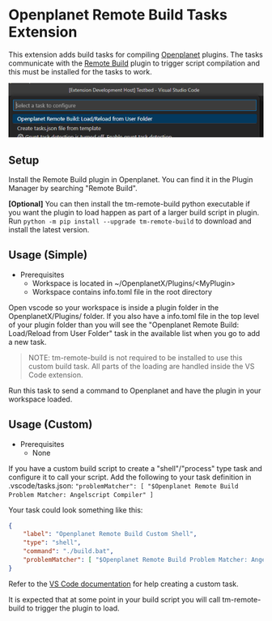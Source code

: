# Openplanet Remote Build Tasks Extension

This extension adds build tasks for compiling [Openplanet](https://openplanet.dev/) plugins. The tasks communicate
with the [Remote Build](https://openplanet.dev/plugin/remotebuild) plugin to trigger script compilation and this must
be installed for the tasks to work.

![Remote Build Tasks](./img/remote-build-tasks.png)

## Setup

Install the Remote Build plugin in Openplanet. You can find it in the Plugin Manager by searching "Remote Build".

**[Optional]** You can then install the tm-remote-build python executable if you want the plugin to load happen as part
of a larger build script in plugin. Run `python -m pip install --upgrade tm-remote-build` to download and install the
latest version.

## Usage (Simple)

* Prerequisites
    * Workspace is located in ~/OpenplanetX/Plugins/\<MyPlugin\>
    * Workspace contains info.toml file in the root directory

Open vscode so your workspace is inside a plugin folder in the OpenplanetX/Plugins/ folder. If you also have a
info.toml file in the top level of your plugin folder than you will see the "Openplanet Remote Build: Load/Reload
from User Folder" task in the available list when you go to add a new task.

> NOTE: tm-remote-build is not required to be installed to use this custom build task. All parts of the loading are
> handled inside the VS Code extension.

Run this task to send a command to Openplanet and have the plugin in your workspace loaded.

## Usage (Custom)

* Prerequisites
    * None

If you have a custom build script to create a "shell"/"process" type task and configure it to call your script. Add the
following to your task definition in .vscode/tasks.json:
`"problemMatcher": [ "$Openplanet Remote Build Problem Matcher: Angelscript Compiler" ]`

Your task could look something like this:

```json
{
    "label": "Openplanet Remote Build Custom Shell",
    "type": "shell",
    "command": "./build.bat",
    "problemMatcher": [ "$Openplanet Remote Build Problem Matcher: Angelscript Compiler" ]
}
```

Refer to the [VS Code documentation](https://code.visualstudio.com/docs/editor/tasks#_custom-tasks) for help creating
a custom task.

It is expected that at some point in your build script you will call tm-remote-build to trigger the plugin to load.
